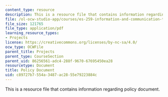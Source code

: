 ```yaml
---
content_type: resource
description: This is a resource file that contains information regarding policy document.
file: /ol-ocw-studio-app/courses/es-259-information-and-communication-technology-in-africa-spring-2006/c89727b7554a3487ac2855e79223884c_MITES_259S06_policy.pdf
file_size: 121765
file_type: application/pdf
learning_resource_types:
- Projects
license: https://creativecommons.org/licenses/by-nc-sa/4.0/
ocw_type: OCWFile
parent_title: Projects
parent_type: CourseSection
parent_uid: 86256561-adc4-288f-9670-67695450ea28
resourcetype: Document
title: Policy Document
uid: c89727b7-554a-3487-ac28-55e79223884c
---
```

This is a resource file that contains information regarding policy document.